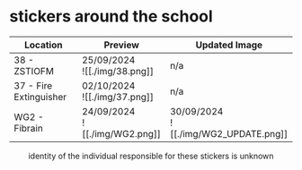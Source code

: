 <p align="center">
  <h1>stickers around the school</h1>
</p>


| Location               | Preview                          | Updated Image                           |
| ---------------------- | -------------------------------- | --------------------------------------- |
| 38 - ZSTIOFM           | 25/09/2024<br>![[./img/38.png]]  | n/a                                     |
| 37 - Fire Extinguisher | 02/10/2024<br>![[./img/37.png]]  | n/a                                     |
| WG2 - Fibrain          | 24/09/2024<br>![[./img/WG2.png]] | 30/09/2024<br>![[./img/WG2_UPDATE.png]] |


<p align="center">
  identity of the individual responsible for these stickers is unknown
</p>